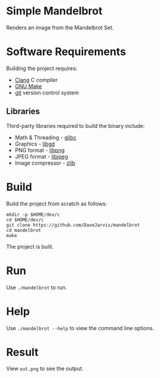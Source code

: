 # Simple Mandelbrot

Renders an image from the Mandelbrot Set.

# Software Requirements

Building the project requires:

* [Clang](http://clang.llvm.org/) C compiler
* [GNU Make](https://www.gnu.org/software/make/)
* [git](https://git-scm.com/) version control system

## Libraries

Third-party libraries required to build the binary include:

* Math & Threading - [glibc](https://www.gnu.org/software/libc/)
* Graphics - [libgd](https://libgd.github.io/)
* PNG format - [libpng](http://www.libpng.org/pub/png/libpng.html)
* JPEG format - [libjpeg](http://libjpeg.sourceforge.net/)
* Image compressor - [zlib](https://www.zlib.net/)

# Build

Build the project from scratch as follows:

```
mkdir -p $HOME/dev/c
cd $HOME/dev/c
git clone https://github.com/DaveJarvis/mandelbrot
cd mandelbrot
make
```

The project is built.

# Run

Use `./mandelbrot` to run.

# Help

Use `./mandelbrot --help` to view the command line options.

# Result

View `out.png` to see the output.

